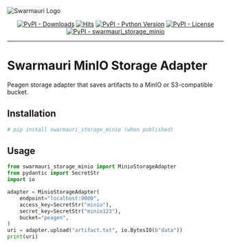<picture>
  <source media="(prefers-color-scheme: dark)"  srcset="https://res.cloudinary.com/dryedzrlo/image/upload/v1757724629/swarmauri_brand_frag_light_mg8cmd.png">
  <source media="(prefers-color-scheme: light)" srcset="https://res.cloudinary.com/dryedzrlo/image/upload/v1757724629/swarmauri_brand_frag_dark_tzjuja.png">
  <!-- Fallback below (see #2) -->
  <img alt="Swarmauri Logo" src="https://res.cloudinary.com/dryedzrlo/image/upload/v1757724629/swarmauri_brand_frag_dark_tzjuja.png">
</picture>

<p align="center">
    <a href="https://pypi.org/project/swarmauri_storage_minio/">
        <img src="https://img.shields.io/pypi/dm/swarmauri_storage_minio" alt="PyPI - Downloads"/></a>
    <a href="https://hits.sh/github.com/swarmauri/swarmauri-sdk/tree/master/pkgs/standards/swarmauri_storage_minio/">
        <img alt="Hits" src="https://hits.sh/github.com/swarmauri/swarmauri-sdk/tree/master/pkgs/standards/swarmauri_storage_minio.svg"/></a>
    <a href="https://pypi.org/project/swarmauri_storage_minio/">
        <img src="https://img.shields.io/pypi/pyversions/swarmauri_storage_minio" alt="PyPI - Python Version"/></a>
    <a href="https://pypi.org/project/swarmauri_storage_minio/">
        <img src="https://img.shields.io/pypi/l/swarmauri_storage_minio" alt="PyPI - License"/></a>
    <a href="https://pypi.org/project/swarmauri_storage_minio/">
        <img src="https://img.shields.io/pypi/v/swarmauri_storage_minio?label=swarmauri_storage_minio&color=green" alt="PyPI - swarmauri_storage_minio"/></a>

</p>

---

# Swarmauri MinIO Storage Adapter

Peagen storage adapter that saves artifacts to a MinIO or S3-compatible bucket.

## Installation

```bash
# pip install swarmauri_storage_minio (when published)
```

## Usage

```python
from swarmauri_storage_minio import MinioStorageAdapter
from pydantic import SecretStr
import io

adapter = MinioStorageAdapter(
    endpoint="localhost:9000",
    access_key=SecretStr("minio"),
    secret_key=SecretStr("minio123"),
    bucket="peagen",
)
uri = adapter.upload("artifact.txt", io.BytesIO(b"data"))
print(uri)
```

